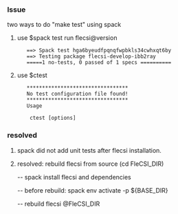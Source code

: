 ### Issue
two ways to do "make test" using spack

1. use $spack test run flecsi@version

          ==> Spack test hga6byeudfpqnqfwpbkls34cwhxqt6by
          ==> Testing package flecsi-develop-ibb2ray
          =====1 no-tests, 0 passed of 1 specs ==========

2. use $ctest

          *********************************
          No test configuration file found!
          *********************************
          Usage

           ctest [options]
           
 ### resolved 
 
 1. spack did not add unit tests after flecsi installation.
 
 2. resolved: rebuild flecsi from source (cd FleCSI_DIR)
      
     -- spack install flecsi and dependencies 
     
     -- before rebuild:    spack env activate -p ${BASE_DIR}  
     
     -- rebuild flecsi @FleCSI_DIR
     
     
           
